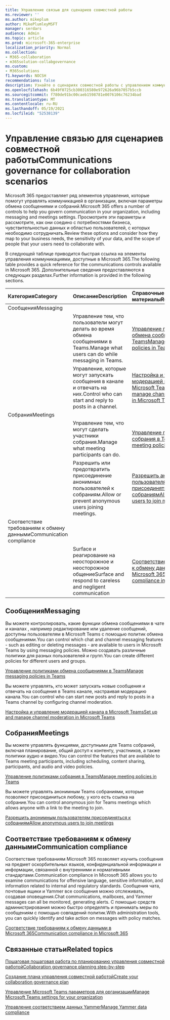 ```yaml
---
title: Управление связью для сценариев совместной работы
ms.reviewer: ''
ms.author: mikeplum
author: MikePlumleyMSFT
manager: serdars
audience: Admin
ms.topic: article
ms.prod: microsoft-365-enterprise
localization_priority: Normal
ms.collection:
- M365-collaboration
- m365solution-collabgovernance
ms.custom:
- M365solutions
f1.keywords: NOCSH
recommendations: false
description: Узнайте о сценариях совместной работы с управлением коммуникациями.
ms.openlocfilehash: 6b49f0725cb300316580e972626a96b7057b5ccb
ms.sourcegitcommit: f780de91bc00caeb1598781e0076106c76234bad
ms.translationtype: MT
ms.contentlocale: ru-RU
ms.lasthandoff: 05/19/2021
ms.locfileid: "52538139"
---
```

# <a name="communications-governance-for-collaboration-scenarios"></a><span data-ttu-id="9ab5f-103">Управление связью для сценариев совместной работы</span><span class="sxs-lookup"><span data-stu-id="9ab5f-103">Communications governance for collaboration scenarios</span></span>

<span data-ttu-id="9ab5f-104">Microsoft 365 предоставляет ряд элементов управления, которые помогут управлять коммуникацией в организации, включая параметры обмена сообщениями и собраний.</span><span class="sxs-lookup"><span data-stu-id="9ab5f-104">Microsoft 365 offers a number of controls to help you govern communication in your organization, including messaging and meetings settings.</span></span> <span data-ttu-id="9ab5f-105">Просмотрите эти параметры и рассмотрите, как они соедино с потребностями бизнеса, чувствительностью данных и областью пользователей, с которых необходимо сотрудничать.</span><span class="sxs-lookup"><span data-stu-id="9ab5f-105">Review these options and consider how they map to your business needs, the sensitivity of your data, and the scope of people that your users need to collaborate with.</span></span>

<span data-ttu-id="9ab5f-106">В следующей таблице приводится быстрая ссылка на элементы управления коммуникациями, доступные в Microsoft 365.</span><span class="sxs-lookup"><span data-stu-id="9ab5f-106">The following table provides a quick reference for the communications controls available in Microsoft 365.</span></span> <span data-ttu-id="9ab5f-107">Дополнительные сведения предоставляются в следующих разделах.</span><span class="sxs-lookup"><span data-stu-id="9ab5f-107">Further information is provided in the following sections.</span></span>

|<span data-ttu-id="9ab5f-108">Категория</span><span class="sxs-lookup"><span data-stu-id="9ab5f-108">Category</span></span>|<span data-ttu-id="9ab5f-109">Описание</span><span class="sxs-lookup"><span data-stu-id="9ab5f-109">Description</span></span>|<span data-ttu-id="9ab5f-110">Справочные материалы</span><span class="sxs-lookup"><span data-stu-id="9ab5f-110">Reference</span></span>|
|:-------|:----------|:--------|
|<span data-ttu-id="9ab5f-111">Сообщения</span><span class="sxs-lookup"><span data-stu-id="9ab5f-111">Messaging</span></span>|||
||<span data-ttu-id="9ab5f-112">Управление тем, что пользователи могут делать во время обмена сообщениями в Teams.</span><span class="sxs-lookup"><span data-stu-id="9ab5f-112">Manage what users can do while messaging in Teams.</span></span>|[<span data-ttu-id="9ab5f-113">Управление политиками обмена сообщениями в Teams</span><span class="sxs-lookup"><span data-stu-id="9ab5f-113">Manage messaging policies in Teams</span></span>](/microsoftteams/messaging-policies-in-teams)|
||<span data-ttu-id="9ab5f-114">Управление, которые могут запускать сообщения в канале и отвечать на них.</span><span class="sxs-lookup"><span data-stu-id="9ab5f-114">Control who can start and reply to posts in a channel.</span></span>|[<span data-ttu-id="9ab5f-115">Настройка и управление модерацией канала в Microsoft Teams</span><span class="sxs-lookup"><span data-stu-id="9ab5f-115">Set up and manage channel moderation in Microsoft Teams</span></span>](/microsoftteams/manage-channel-moderation-in-teams)|
|<span data-ttu-id="9ab5f-116">Собрания</span><span class="sxs-lookup"><span data-stu-id="9ab5f-116">Meetings</span></span>|||
||<span data-ttu-id="9ab5f-117">Управление тем, что могут сделать участники собрания.</span><span class="sxs-lookup"><span data-stu-id="9ab5f-117">Manage what meeting participants can do.</span></span>|[<span data-ttu-id="9ab5f-118">Управление политиками собрания в Teams</span><span class="sxs-lookup"><span data-stu-id="9ab5f-118">Manage meeting policies in Teams</span></span>](/microsoftteams/meeting-policies-in-teams)|
||<span data-ttu-id="9ab5f-119">Разрешить или предотвратить присоединение анонимных пользователей к собраниям.</span><span class="sxs-lookup"><span data-stu-id="9ab5f-119">Allow or prevent anonymous users joining meetings.</span></span>|[<span data-ttu-id="9ab5f-120">Разрешить анонимным пользователям присоединяться к собраниям</span><span class="sxs-lookup"><span data-stu-id="9ab5f-120">Allow anonymous users to join meetings</span></span>](/microsoftteams/meeting-settings-in-teams#allow-anonymous-users-to-join-meetings)|
|<span data-ttu-id="9ab5f-121">Соответствие требованиям к обмену данными</span><span class="sxs-lookup"><span data-stu-id="9ab5f-121">Communication compliance</span></span>|||
||<span data-ttu-id="9ab5f-122">Surface и реагирование на неосторожное и неосторожное общение</span><span class="sxs-lookup"><span data-stu-id="9ab5f-122">Surface and respond to careless and negligent communication</span></span>|[<span data-ttu-id="9ab5f-123">Соответствие требованиям к обмену данными в Microsoft 365</span><span class="sxs-lookup"><span data-stu-id="9ab5f-123">Communication compliance in Microsoft 365</span></span>](../compliance/communication-compliance.md)|

## <a name="messaging"></a><span data-ttu-id="9ab5f-124">Сообщения</span><span class="sxs-lookup"><span data-stu-id="9ab5f-124">Messaging</span></span>

<span data-ttu-id="9ab5f-125">Вы можете контролировать, какие функции обмена сообщениями в чате и каналах , например редактирование или удаление сообщений, доступны пользователям в Microsoft Teams с помощью политик обмена сообщениями.</span><span class="sxs-lookup"><span data-stu-id="9ab5f-125">You can control which chat and channel messaging features - such as editing or deleting messages - are available to users in Microsoft Teams by using messaging policies.</span></span> <span data-ttu-id="9ab5f-126">Можно создавать различные политики для разных пользователей и групп.</span><span class="sxs-lookup"><span data-stu-id="9ab5f-126">You can create different policies for different users and groups.</span></span>

[<span data-ttu-id="9ab5f-127">Управление политиками обмена сообщениями в Teams</span><span class="sxs-lookup"><span data-stu-id="9ab5f-127">Manage messaging policies in Teams</span></span>](/microsoftteams/messaging-policies-in-teams)

<span data-ttu-id="9ab5f-128">Вы можете управлять, кто может запускать новые сообщения и отвечать на сообщения в Teams канале, настраивая модерацию канала.</span><span class="sxs-lookup"><span data-stu-id="9ab5f-128">You can control who can start new posts and reply to posts in a Teams channel by configuring channel moderation.</span></span>

[<span data-ttu-id="9ab5f-129">Настройка и управление модерацией канала в Microsoft Teams</span><span class="sxs-lookup"><span data-stu-id="9ab5f-129">Set up and manage channel moderation in Microsoft Teams</span></span>](/microsoftteams/manage-channel-moderation-in-teams)

## <a name="meetings"></a><span data-ttu-id="9ab5f-130">Собрания</span><span class="sxs-lookup"><span data-stu-id="9ab5f-130">Meetings</span></span>

<span data-ttu-id="9ab5f-131">Вы можете управлять функциями, доступными для Teams собраний, включая планирование, общий доступ к контенту, участников, а также политики аудио и видео.</span><span class="sxs-lookup"><span data-stu-id="9ab5f-131">You can control the features that are available to Teams meeting participants, including scheduling, content sharing, participants, and audio and video policies.</span></span>

[<span data-ttu-id="9ab5f-132">Управление политиками собрания в Teams</span><span class="sxs-lookup"><span data-stu-id="9ab5f-132">Manage meeting policies in Teams</span></span>](/microsoftteams/meeting-policies-in-teams)

<span data-ttu-id="9ab5f-133">Вы можете управлять анонимным Teams собраниями, которые позволяют присоединиться любому, у кого есть ссылка на собрание.</span><span class="sxs-lookup"><span data-stu-id="9ab5f-133">You can control anonymous join for Teams meetings which allows anyone with a link to the meeting to join.</span></span>

[<span data-ttu-id="9ab5f-134">Разрешить анонимным пользователям присоединяться к собраниям</span><span class="sxs-lookup"><span data-stu-id="9ab5f-134">Allow anonymous users to join meetings</span></span>](/microsoftteams/meeting-settings-in-teams#allow-anonymous-users-to-join-meetings)


## <a name="communication-compliance"></a><span data-ttu-id="9ab5f-135">Соответствие требованиям к обмену данными</span><span class="sxs-lookup"><span data-stu-id="9ab5f-135">Communication compliance</span></span>

<span data-ttu-id="9ab5f-136">Соответствие требованиям Microsoft 365 позволяет изучить сообщения на предмет оскорбительных языков, конфиденциальной информации и информации, связанной с внутренними и нормативными стандартами.</span><span class="sxs-lookup"><span data-stu-id="9ab5f-136">Communication compliance in Microsoft 365 allows you to examine communications for offensive language, sensitive information, and information related to internal and regulatory standards.</span></span> <span data-ttu-id="9ab5f-137">Сообщения чата, почтовые ящики и Yammer все сообщения можно отслеживать, создавая оповещения.</span><span class="sxs-lookup"><span data-stu-id="9ab5f-137">Chat communications, mailboxes, and Yammer messages can all be monitored, generating alerts.</span></span> <span data-ttu-id="9ab5f-138">С помощью средств администрирования можно быстро определять и принимать меры по сообщениям с помощью совпадений политик.</span><span class="sxs-lookup"><span data-stu-id="9ab5f-138">With administration tools, you can quickly identify and take action on messages with policy matches.</span></span>

[<span data-ttu-id="9ab5f-139">Соответствие требованиям к обмену данными в Microsoft 365</span><span class="sxs-lookup"><span data-stu-id="9ab5f-139">Communication compliance in Microsoft 365</span></span>](../compliance/communication-compliance.md)

## <a name="related-topics"></a><span data-ttu-id="9ab5f-140">Связанные статьи</span><span class="sxs-lookup"><span data-stu-id="9ab5f-140">Related topics</span></span>

[<span data-ttu-id="9ab5f-141">Пошаговая пошаговая работа по планированию управления совместной работой</span><span class="sxs-lookup"><span data-stu-id="9ab5f-141">Collaboration governance planning step-by-step</span></span>](collaboration-governance-overview.md#collaboration-governance-planning-step-by-step)

[<span data-ttu-id="9ab5f-142">Создание плана управления совместной работой</span><span class="sxs-lookup"><span data-stu-id="9ab5f-142">Create your collaboration governance plan</span></span>](collaboration-governance-first.md)

[<span data-ttu-id="9ab5f-143">Управление Microsoft Teams параметров для организации</span><span class="sxs-lookup"><span data-stu-id="9ab5f-143">Manage Microsoft Teams settings for your organization</span></span>](/microsoftteams/enable-features-office-365)

[<span data-ttu-id="9ab5f-144">Управление соответствием данных Yammer</span><span class="sxs-lookup"><span data-stu-id="9ab5f-144">Manage Yammer data compliance</span></span>](/yammer/manage-security-and-compliance/manage-data-compliance)